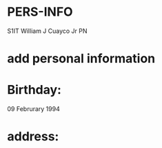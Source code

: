 # PERS-INFO
S1IT William J Cuayco Jr PN
# add personal information
# Birthday:
09 Februrary 1994
# address: